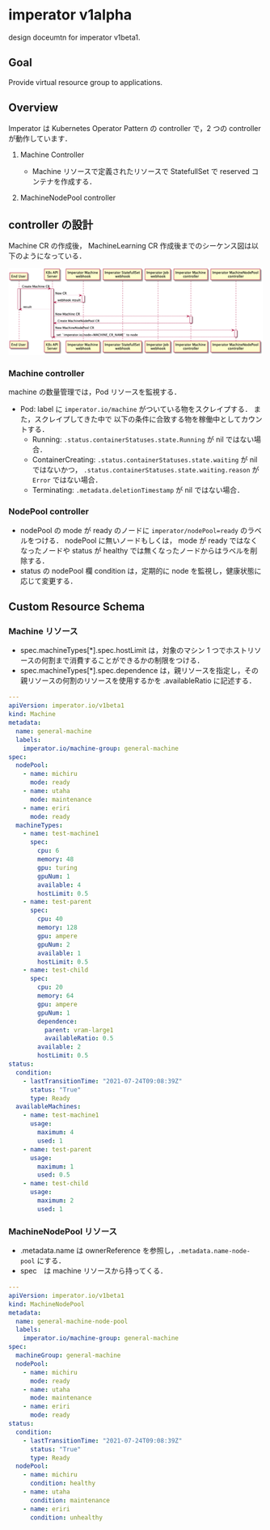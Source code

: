# imperator v1alpha
design doceumtn for imperator v1beta1.

## Goal
Provide virtual resource group to applications.

## Overview

Imperator は Kubernetes Operator Pattern の controller で，2 つの controller が動作しています．

1. Machine Controller
    - Machine リソースで定義されたリソースで StatefullSet で reserved コンテナを作成する．

2. MachineNodePool controller

## controller の設計
Machine CR の作成後， MachineLearning CR 作成後までのシーケンス図は以下のようになっている．

![シーケンス図](./v1alpha1-sequence.png)

### Machine controller

machine の数量管理では，Pod リソースを監視する．
- Pod: label に `imperator.io/machine` がついている物をスクレイプする．
  また，スクレイプしてきた中で 以下の条件に合致する物を稼働中としてカウントする．
    - Running: `.status.containerStatuses.state.Running` が nil ではない場合．
    - ContainerCreating: `.status.containerStatuses.state.waiting` が nil ではないかつ，
      `.status.containerStatuses.state.waiting.reason` が `Error` ではない場合．
    - Terminating: `.metadata.deletionTimestamp` が nil ではない場合．

### NodePool controller
- nodePool の mode が ready のノードに `imperator/nodePool=ready` のラベルをつける．
  nodePool に無いノードもしくは， mode が ready ではなくなったノードや status が healthy では無くなったノードからはラベルを削除する．
- status の nodePool 欄 condition は，定期的に node を監視し，健康状態に応じて変更する．

## Custom Resource Schema

### Machine リソース

- spec.machineTypes[*].spec.hostLimit は，対象のマシン 1 つでホストリソースの何割まで消費することができるかの制限をつける．
- spec.machineTypes[*].spec.dependence は，親リソースを指定し，その親リソースの何割のリソースを使用するかを .availableRatio に記述する．

```yaml
---
apiVersion: imperator.io/v1beta1
kind: Machine
metadata:
  name: general-machine
  labels:
    imperator.io/machine-group: general-machine
spec:
  nodePool:
    - name: michiru
      mode: ready
    - name: utaha
      mode: maintenance
    - name: eriri
      mode: ready
  machineTypes:
    - name: test-machine1
      spec:
        cpu: 6
        memory: 48
        gpu: turing
        gpuNum: 1
        available: 4
        hostLimit: 0.5
    - name: test-parent
      spec:
        cpu: 40
        memory: 128
        gpu: ampere
        gpuNum: 2
        available: 1
        hostLimit: 0.5
    - name: test-child
      spec:
        cpu: 20
        memory: 64
        gpu: ampere
        gpuNum: 1
        dependence:
          parent: vram-large1
          availableRatio: 0.5
        available: 2
        hostLimit: 0.5
status:
  condition:
    - lastTransitionTime: "2021-07-24T09:08:39Z"
      status: "True"
      type: Ready
  availableMachines:
    - name: test-machine1
      usage:
        maximum: 4
        used: 1
    - name: test-parent
      usage:
        maximum: 1
        used: 0.5
    - name: test-child
      usage:
        maximum: 2
        used: 1
```

### MachineNodePool リソース

- .metadata.name は ownerReference を参照し，`.metadata.name-node-pool` にする．
- spec　は machine リソースから持ってくる．

```yaml
---
apiVersion: imperator.io/v1beta1
kind: MachineNodePool
metadata:
  name: general-machine-node-pool
  labels:
    imperator.io/machine-group: general-machine
spec:
  machineGroup: general-machine
  nodePool:
    - name: michiru
      mode: ready
    - name: utaha
      mode: maintenance
    - name: eriri
      mode: ready
status:
  condition:
    - lastTransitionTime: "2021-07-24T09:08:39Z"
      status: "True"
      type: Ready
  nodePool:
    - name: michiru
      condition: healthy
    - name: utaha
      condition: maintenance
    - name: eriri
      condition: unhealthy
```
